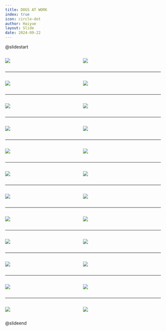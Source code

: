 ```yaml
---
title: DOGS AT WORK
index: true
icon: circle-dot
author: Haiyue
layout: Slide
date: 2024-09-22
---
```

 
@slidestart

<div style="display:flex">
<div style="flex:1">

![](https://raw.githubusercontent.com/yclord/reading/refs/heads/master/english/Level-M/DOGS%20AT%20WORK/001.webp)
</div>
<div style="flex:1">

![](https://raw.githubusercontent.com/yclord/reading/refs/heads/master/english/Level-M/DOGS%20AT%20WORK/002.webp)
</div>
</div>

---

<div style="display:flex">
<div style="flex:1">

![](https://raw.githubusercontent.com/yclord/reading/refs/heads/master/english/Level-M/DOGS%20AT%20WORK/003.webp)
</div>
<div style="flex:1">

![](https://raw.githubusercontent.com/yclord/reading/refs/heads/master/english/Level-M/DOGS%20AT%20WORK/004.webp)
</div>
</div>

---

<div style="display:flex">
<div style="flex:1">

![](https://raw.githubusercontent.com/yclord/reading/refs/heads/master/english/Level-M/DOGS%20AT%20WORK/005.webp)
</div>
<div style="flex:1">

![](https://raw.githubusercontent.com/yclord/reading/refs/heads/master/english/Level-M/DOGS%20AT%20WORK/006.webp)
</div>
</div>

---

<div style="display:flex">
<div style="flex:1">

![](https://raw.githubusercontent.com/yclord/reading/refs/heads/master/english/Level-M/DOGS%20AT%20WORK/007.webp)
</div>
<div style="flex:1">

![](https://raw.githubusercontent.com/yclord/reading/refs/heads/master/english/Level-M/DOGS%20AT%20WORK/008.webp)
</div>
</div>

---

<div style="display:flex">
<div style="flex:1">

![](https://raw.githubusercontent.com/yclord/reading/refs/heads/master/english/Level-M/DOGS%20AT%20WORK/009.webp)
</div>
<div style="flex:1">

![](https://raw.githubusercontent.com/yclord/reading/refs/heads/master/english/Level-M/DOGS%20AT%20WORK/010.webp)
</div>
</div>

---

<div style="display:flex">
<div style="flex:1">

![](https://raw.githubusercontent.com/yclord/reading/refs/heads/master/english/Level-M/DOGS%20AT%20WORK/011.webp)
</div>
<div style="flex:1">

![](https://raw.githubusercontent.com/yclord/reading/refs/heads/master/english/Level-M/DOGS%20AT%20WORK/012.webp)
</div>
</div>

---

<div style="display:flex">
<div style="flex:1">

![](https://raw.githubusercontent.com/yclord/reading/refs/heads/master/english/Level-M/DOGS%20AT%20WORK/013.webp)
</div>
<div style="flex:1">

![](https://raw.githubusercontent.com/yclord/reading/refs/heads/master/english/Level-M/DOGS%20AT%20WORK/014.webp)
</div>
</div>

---

<div style="display:flex">
<div style="flex:1">

![](https://raw.githubusercontent.com/yclord/reading/refs/heads/master/english/Level-M/DOGS%20AT%20WORK/015.webp)
</div>
<div style="flex:1">

![](https://raw.githubusercontent.com/yclord/reading/refs/heads/master/english/Level-M/DOGS%20AT%20WORK/016.webp)
</div>
</div>

---

<div style="display:flex">
<div style="flex:1">

![](https://raw.githubusercontent.com/yclord/reading/refs/heads/master/english/Level-M/DOGS%20AT%20WORK/017.webp)
</div>
<div style="flex:1">

![](https://raw.githubusercontent.com/yclord/reading/refs/heads/master/english/Level-M/DOGS%20AT%20WORK/018.webp)
</div>
</div>

---

<div style="display:flex">
<div style="flex:1">

![](https://raw.githubusercontent.com/yclord/reading/refs/heads/master/english/Level-M/DOGS%20AT%20WORK/019.webp)
</div>
<div style="flex:1">

![](https://raw.githubusercontent.com/yclord/reading/refs/heads/master/english/Level-M/DOGS%20AT%20WORK/020.webp)
</div>
</div>

---

<div style="display:flex">
<div style="flex:1">

![](https://raw.githubusercontent.com/yclord/reading/refs/heads/master/english/Level-M/DOGS%20AT%20WORK/021.webp)
</div>
<div style="flex:1">

![](https://raw.githubusercontent.com/yclord/reading/refs/heads/master/english/Level-M/DOGS%20AT%20WORK/022.webp)
</div>
</div>

---

<div style="display:flex">
<div style="flex:1">

![](https://raw.githubusercontent.com/yclord/reading/refs/heads/master/english/Level-M/DOGS%20AT%20WORK/023.webp)
</div>
<div style="flex:1">

![](https://raw.githubusercontent.com/yclord/reading/refs/heads/master/english/Level-M/DOGS%20AT%20WORK/024.webp)
</div>
</div>

@slideend